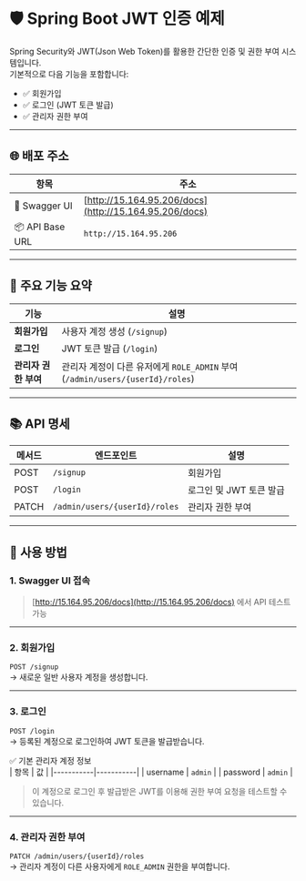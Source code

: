 # 🛡️ Spring Boot JWT 인증 예제

Spring Security와 JWT(Json Web Token)를 활용한 간단한 인증 및 권한 부여 시스템입니다.  
기본적으로 다음 기능을 포함합니다:

- ✅ 회원가입
- ✅ 로그인 (JWT 토큰 발급)
- ✅ 관리자 권한 부여

---

## 🌐 배포 주소

| 항목             | 주소                                                    |
|------------------|---------------------------------------------------------|
| 🧭 Swagger UI     | [http://15.164.95.206/docs](http://15.164.95.206/docs) |
| 📦 API Base URL   | `http://15.164.95.206`                                |

---

## 📌 주요 기능 요약

| 기능               | 설명                                                         |
|--------------------|--------------------------------------------------------------|
| **회원가입**        | 사용자 계정 생성 (`/signup`)                                  |
| **로그인**          | JWT 토큰 발급 (`/login`)                                      |
| **관리자 권한 부여** | 관리자 계정이 다른 유저에게 `ROLE_ADMIN` 부여 (`/admin/users/{userId}/roles`) |

---

## 📚 API 명세

| 메서드 | 엔드포인트                          | 설명                         |
|--------|--------------------------------------|------------------------------|
| POST   | `/signup`                            | 회원가입                     |
| POST   | `/login`                             | 로그인 및 JWT 토큰 발급      |
| PATCH  | `/admin/users/{userId}/roles`        | 관리자 권한 부여             |

---

## 🚀 사용 방법

### 1. Swagger UI 접속

> [http://15.164.95.206/docs](http://15.164.95.206/docs) 에서 API 테스트 가능

---

### 2. 회원가입

`POST /signup`  
→ 새로운 일반 사용자 계정을 생성합니다.

---

### 3. 로그인

`POST /login`  
→ 등록된 계정으로 로그인하여 JWT 토큰을 발급받습니다.

✅ 기본 관리자 계정 정보  
| 항목      | 값        |
|-----------|-----------|
| username | `admin`   |
| password | `admin`    |

> 이 계정으로 로그인 후 발급받은 JWT를 이용해 권한 부여 요청을 테스트할 수 있습니다.


---

### 4. 관리자 권한 부여

`PATCH /admin/users/{userId}/roles`  
→ 관리자 계정이 다른 사용자에게 `ROLE_ADMIN` 권한을 부여합니다.
